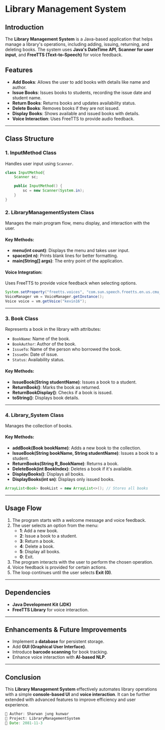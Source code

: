 # Library Management System

## Introduction
The **Library Management System** is a Java-based application that helps manage a library's operations, including adding, issuing, returning, and deleting books. The system uses **Java's DateTime API**, **Scanner for user input**, and **FreeTTS (Text-to-Speech)** for voice feedback.

## Features
- **Add Books**: Allows the user to add books with details like name and author.
- **Issue Books**: Issues books to students, recording the issue date and student name.
- **Return Books**: Returns books and updates availability status.
- **Delete Books**: Removes books if they are not issued.
- **Display Books**: Shows available and issued books with details.
- **Voice Interaction**: Uses FreeTTS to provide audio feedback.

---

## Class Structure
### 1. **InputMethod Class**
Handles user input using `Scanner`.
```java
class InputMethod{
    Scanner sc;

    public InputMethod() {
        sc = new Scanner(System.in);
    }
}
```

### 2. **LibraryManagementSystem Class**
Manages the main program flow, menu display, and interaction with the user.

#### Key Methods:
- **menu(int count)**: Displays the menu and takes user input.
- **space(int n)**: Prints blank lines for better formatting.
- **main(String[] args)**: The entry point of the application.

#### Voice Integration:
Uses FreeTTS to provide voice feedback when selecting options.
```java
System.setProperty("freetts.voices", "com.sun.speech.freetts.en.us.cmu_us_kal.KevinVoiceDirectory");
VoiceManager vm = VoiceManager.getInstance();
Voice voice = vm.getVoice("kevin16");
```

---

### 3. **Book Class**
Represents a book in the library with attributes:
- `BookName`: Name of the book.
- `BookAuthor`: Author of the book.
- `IssueTo`: Name of the person who borrowed the book.
- `IssueOn`: Date of issue.
- `Status`: Availability status.

#### Key Methods:
- **IssueBook(String studentName)**: Issues a book to a student.
- **ReturnBook()**: Marks the book as returned.
- **ReturnBookDisplay()**: Checks if a book is issued.
- **toString()**: Displays book details.

---

### 4. **Library_System Class**
Manages the collection of books.

#### Key Methods:
- **addBook(Book bookName)**: Adds a new book to the collection.
- **IssueBook(String bookName, String studentName)**: Issues a book to a student.
- **ReturnBooks(String R_BookName)**: Returns a book.
- **DeleteBook(int BookIndex)**: Deletes a book if it's available.
- **DisplayBooks()**: Displays all books.
- **DisplayBooks(int sn)**: Displays only issued books.

```java
ArrayList<Book> BookList = new ArrayList<>(); // Stores all books
```

---

## Usage Flow
1. The program starts with a welcome message and voice feedback.
2. The user selects an option from the menu:
    - **1**: Add a new book.
    - **2**: Issue a book to a student.
    - **3**: Return a book.
    - **4**: Delete a book.
    - **5**: Display all books.
    - **0**: Exit.
3. The program interacts with the user to perform the chosen operation.
4. Voice feedback is provided for certain actions.
5. The loop continues until the user selects **Exit (0)**.

---

## Dependencies
- **Java Development Kit (JDK)**
- **FreeTTS Library** for voice interaction.

---

## Enhancements & Future Improvements
- Implement a **database** for persistent storage.
- Add **GUI (Graphical User Interface)**.
- Introduce **barcode scanning** for book tracking.
- Enhance voice interaction with **AI-based NLP**.

---

## Conclusion
This **Library Management System** effectively automates library operations with a simple **console-based UI** and **voice interaction**. It can be further extended with advanced features to improve efficiency and user experience.

```java
🎫 Author: Sharwan jung kunwar
🛒 Project: LibraryManagementSystem
📅 Date: 2081-11-3
```